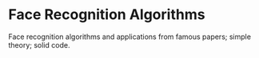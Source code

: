 # Face Recognition Algorithms
 Face recognition algorithms and applications from famous papers; simple theory; solid code.
